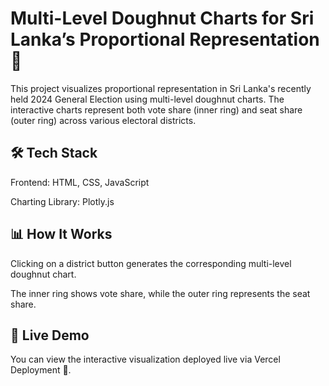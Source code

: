 # Multi-Level Doughnut Charts for Sri Lanka’s Proportional Representation 🍩

This project visualizes proportional representation in Sri Lanka's recently held 2024 General Election using multi-level doughnut charts. The interactive charts represent both vote share (inner ring) and seat share (outer ring) across various electoral districts.


## 🛠️ Tech Stack

Frontend: HTML, CSS, JavaScript

Charting Library: Plotly.js



## 📊 How It Works

Clicking on a district button generates the corresponding multi-level doughnut chart.

The inner ring shows vote share, while the outer ring represents the seat share.



## 🚀 Live Demo

You can view the interactive visualization deployed live via Vercel Deployment 🚀.